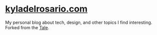 # [kyladelrosario.com](https://kyladelrosario.com)

My personal blog about tech, design, and other topics I find interesting. Forked from the [Tale](https://github.com/chesterhow/tale).
